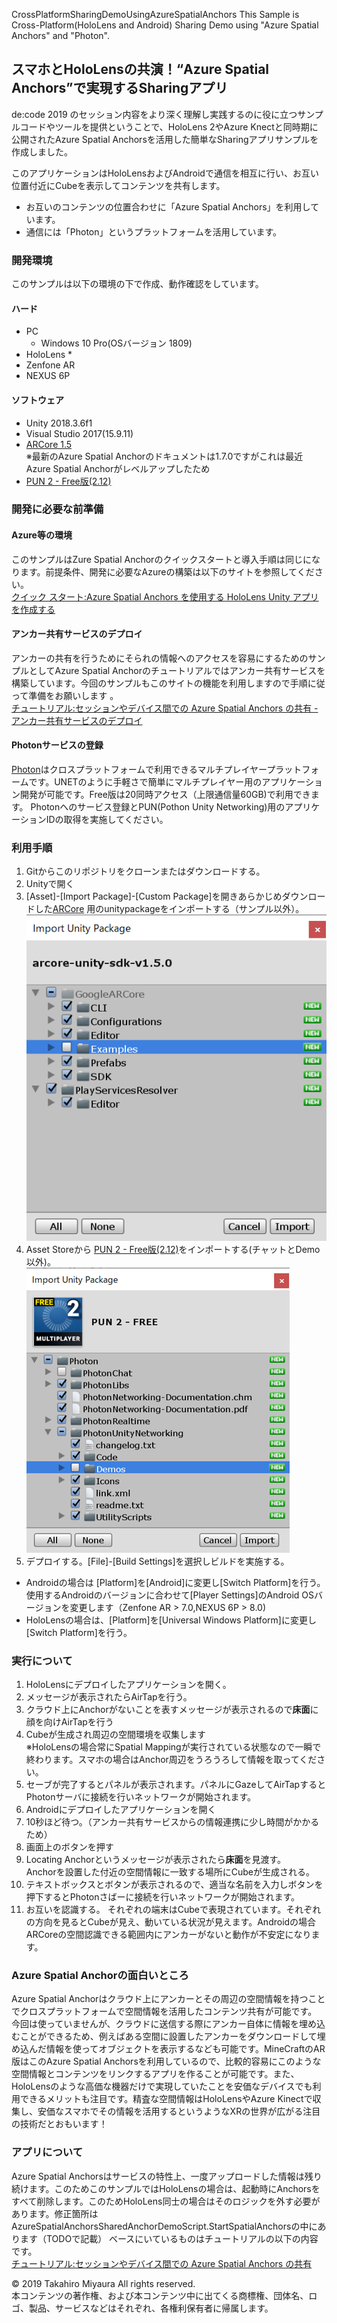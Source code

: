  CrossPlatformSharingDemoUsingAzureSpatialAnchors
This Sample is Cross-Platform(HoloLens and Android)  Sharing Demo using "Azure Spatial Anchors" and "Photon".

## スマホとHoloLensの共演！“Azure Spatial Anchors”で実現するSharingアプリ

de:code 2019 のセッション内容をより深く理解し実践するのに役に立つサンプルコードやツールを提供ということで、HoloLens 2やAzure Knectと同時期に公開されたAzure Spatial Anchorsを活用した簡単なSharingアプリサンプルを作成しました。

このアプリケーションはHoloLensおよびAndroidで通信を相互に行い、お互い位置付近にCubeを表示してコンテンツを共有します。

* お互いのコンテンツの位置合わせに「Azure Spatial Anchors」を利用しています。
* 通信には「Photon」というプラットフォームを活用しています。

### 開発環境

このサンプルは以下の環境の下で作成、動作確認をしています。

#### ハード
* PC
  * Windows 10 Pro(OSバージョン 1809)
* HoloLens
  * 
* Zenfone AR
* NEXUS 6P

#### ソフトウェア
* Unity 2018.3.6f1
* Visual Studio 2017(15.9.11)
* [ARCore 1.5](https://github.com/google-ar/arcore-unity-sdk/releases/tag/v1.5.0)  
※最新のAzure Spatial Anchorのドキュメントは1.7.0ですがこれは最近Azure Spatial Anchorがレベルアップしたため
* [PUN 2 - Free版(2.12)](https://assetstore.unity.com/packages/tools/network/pun-2-free-119922)

### 開発に必要な前準備
#### Azure等の環境
このサンプルはZure Spatial Anchorのクイックスタートと導入手順は同じになります。前提条件、開発に必要なAzureの構築は以下のサイトを参照してください。  
[クイック スタート:Azure Spatial Anchors を使用する HoloLens Unity アプリを作成する](https://docs.microsoft.com/ja-jp/azure/spatial-anchors/quickstarts/get-started-unity-hololens)

#### アンカー共有サービスのデプロイ
アンカーの共有を行うためにそられの情報へのアクセスを容易にするためのサンプルとしてAzure Spatial Anchorのチュートリアルではアンカー共有サービスを構築しています。今回のサンプルもこのサイトの機能を利用しますので手順に従って準備をお願いします 。  
[チュートリアル:セッションやデバイス間での Azure Spatial Anchors の共有 - アンカー共有サービスのデプロイ](https://docs.microsoft.com/ja-jp/azure/spatial-anchors/tutorials/tutorial-share-anchors-across-devices#deploy-your-sharing-anchors-service)

#### Photonサービスの登録
[Photon](https://www.photonengine.com/ja-JP/Photon)はクロスプラットフォームで利用できるマルチプレイヤープラットフォームです。UNETのように手軽さで簡単にマルチプレイヤー用のアプリケーション開発が可能です。Free版は20同時アクセス（上限通信量60GB)で利用できます。
Photonへのサービス登録とPUN(Pothon Unity Networking)用のアプリケーションIDの取得を実施してください。

### 利用手順

1. Gitからこのリポジトリをクローンまたはダウンロードする。
2. Unityで開く
3. [Asset]-[Import Package]-[Custom Package]を開きあらかじめダウンロードした[ARCore](https://github.com/google-ar/arcore-unity-sdk/releases/tag/v1.5.0) 用のunitypackageをインポートする（サンプル以外）。  
![ARCoreインポート対象](./images/fig1.png)
4. Asset Storeから [PUN 2 - Free版(2.12)](https://assetstore.unity.com/packages/tools/network/pun-2-free-119922)をインポートする(チャットとDemo以外)。  
![Pun2インポート対象](./images/fig2.png)
5. デプロイする。[File]-[Build Settings]を選択しビルドを実施する。
  * Androidの場合は [Platform]を[Android]に変更し[Switch Platform]を行う。使用するAndroidのバージョンに合わせて[Player Settings]のAndroid OSバージョンを変更します（Zenfone AR > 7.0,NEXUS 6P > 8.0)
  * HoloLensの場合は、[Platform]を[Universal Windows Platform]に変更し[Switch Platform]を行う。

### 実行について

1. HoloLensにデプロイしたアプリケーションを開く。
  1. メッセージが表示されたらAirTapを行う。
  2. クラウド上にAnchorがないことを表すメッセージが表示されるので**床面**に顔を向けAirTapを行う
  3. Cubeが生成され周辺の空間環境を収集します  
  ※HoloLensの場合常にSpatial Mappingが実行されている状態なので一瞬で終わります。スマホの場合はAnchor周辺をうろうろして情報を取ってください。
  4. セーブが完了するとパネルが表示されます。パネルにGazeしてAirTapするとPhotonサーバに接続を行いネットワークが開始されます。
2. Androidにデプロイしたアプリケーションを開く
  1. 10秒ほど待つ。（アンカー共有サービスからの情報連携に少し時間がかかるため）
  2. 画面上のボタンを押す
  3. Locating Anchorというメッセージが表示されたら**床面**を見渡す。  
  Anchorを設置した付近の空間情報に一致する場所にCubeが生成される。
  4. テキストボックスとボタンが表示されるので、適当な名前を入力しボタンを押下するとPhotonさばーに接続を行いネットワークが開始されます。
3. お互いを認識する。
  それぞれの端末はCubeで表現されています。それぞれの方向を見るとCubeが見え、動いている状況が見えます。Androidの場合ARCoreの空間認識できる範囲内にアンカーがないと動作が不安定になります。
  
### Azure Spatial Anchorの面白いところ
Azure Spatial Anchorはクラウド上にアンカーとその周辺の空間情報を持つことでクロスプラットフォームで空間情報を活用したコンテンツ共有が可能です。
今回は使っていませんが、クラウドに送信する際にアンカー自体に情報を埋め込むことができるため、例えばある空間に設置したアンカーをダウンロードして埋め込んだ情報を使ってオブジェクトを表示するなども可能です。MineCraftのAR版はこのAzure Spatial Anchorsを利用しているので、比較的容易にこのような空間情報とコンテンツをリンクするアプリを作ることが可能です。また、HoloLensのような高価な機器だけで実現していたことを安価なデバイスでも利用できるメリットも注目です。精査な空間情報はHoloLensやAzure Kinectで収集し、安価なスマホでその情報を活用するというようなXRの世界が広がる注目の技術だとおもいます！

### アプリについて
Azure Spatial Anchorsはサービスの特性上、一度アップロードした情報は残り続けます。このためこのサンプルではHoloLensの場合は、起動時にAnchorsをすべて削除します。このためHoloLens同士の場合はそのロジックを外す必要があります。修正箇所は
AzureSpatialAnchorsSharedAnchorDemoScript.StartSpatialAnchorsの中にあります（TODOで記載）
ベースにいているものはチュートリアルの以下の内容です。  
[チュートリアル:セッションやデバイス間での Azure Spatial Anchors の共有](https://docs.microsoft.com/ja-jp/azure/spatial-anchors/tutorials/tutorial-share-anchors-across-devices#deploy-your-sharing-anchors-service)


© 2019 Takahiro Miyaura All rights reserved.  
本コンテンツの著作権、および本コンテンツ中に出てくる商標権、団体名、ロゴ、製品、サービスなどはそれぞれ、各権利保有者に帰属します。

